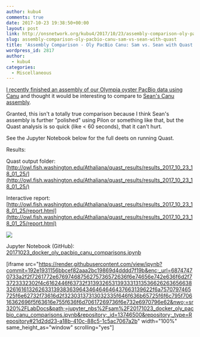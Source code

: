 ```yaml
---
author: kubu4
comments: true
date: 2017-10-23 19:38:50+00:00
layout: post
link: http://onsnetwork.org/kubu4/2017/10/23/assembly-comparison-oly-pacbio-canu-sam-vs-sean-with-quast/
slug: assembly-comparison-oly-pacbio-canu-sam-vs-sean-with-quast
title: 'Assembly Comparison - Oly PacBio Canu: Sam vs. Sean with Quast'
wordpress_id: 2817
author:
  - kubu4
categories:
  - Miscellaneous
---
```


[I recently finished an assembly of our Olympia oyster PacBio data using Canu](http://onsnetwork.org/kubu4/2017/10/18/genome-assembly-olympia-oyster-pacbio-canu-v1-6/) and thought it would be interesting to compare to [Sean's Canu assembly](https://genefish.wordpress.com/2017/06/19/seans-notebook-canu-run-finished/).

Granted, this isn't a totally true comparison because I think Sean's assembly is further "polished" using Pilon or something like that, but the Quast analysis is so quick (like < 60 seconds), that it can't hurt.

See the Jupyter Notebook below for the full deets on running Quast.

Results:

Quast output folder: [http://owl.fish.washington.edu/Athaliana/quast_results/results_2017_10_23_18_01_25/](http://owl.fish.washington.edu/Athaliana/quast_results/results_2017_10_23_18_01_25/)

Interactive report: [http://owl.fish.washington.edu/Athaliana/quast_results/results_2017_10_23_18_01_25/report.html](http://owl.fish.washington.edu/Athaliana/quast_results/results_2017_10_23_18_01_25/report.html)

[![](http://owl.fish.washington.edu/Athaliana/20171023_quast_sbcanu_sjwcanu.png)](http://owl.fish.washington.edu/Athaliana/20171023_quast_sbcanu_sjwcanu.png)

Jupyter Notebook (GitHub): [20171023_docker_oly_pacbio_canu_comparisons.ipynb](https://github.com/sr320/LabDocs/blob/master/jupyter_nbs/sam/20171023_docker_oly_pacbio_canu_comparisons.ipynb)

[iframe src="https://render.githubusercontent.com/view/ipynb?commit=192e1931156bbcef82aaa2bc19869d4dddd7f19b&enc;_url=68747470733a2f2f7261772e67697468756275736572636f6e74656e742e636f6d2f73723332302f4c6162446f63732f313932653139333131353662626365663832616161326263313938363964346464646437663139622f6a7570797465725f6e62732f73616d2f32303137313032335f646f636b65725f6f6c795f70616362696f5f63616e755f636f6d70617269736f6e732e6970796e62&nwo;=sr320%2FLabDocs&path;=jupyter_nbs%2Fsam%2F20171023_docker_oly_pacbio_canu_comparisons.ipynb&repository;_id=13746500&repository;_type=Repository#21d2dd23-a18b-410c-88c5-1c5ac7067a2b" width="100%" same_height_as="window" scrolling="yes"]
